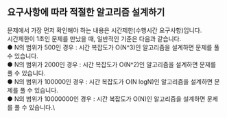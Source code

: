 ## 요구사항에 따라 적절한 알고리즘 설계하기
문제에서 가장 먼저 확인해야 하는 내용은 시간제한(수행시간 요구사항)입니다.\
시간제한이 1초인 문제를 만났을 때, 일반적인 기준은 다음과 같습니다.\
● N의 범위가 500인 경우 : 시간 복잡도가 O(N^3)인 알고리즘을 설계하면 문제를 풀 수 있습니다.\
● N의 범위가 2000인 경우 : 시간 복잡도가 O(N^2)인 알고리즘을 설계하면 문제를 풀 수 있습니다.\
● N의 범위가 100000인 경우 : 시간 복잡도가 O(N logN)인 알고리즘을 설계하면 문제를 풀 수 있습니다.\
● N의 범위가 10000000인 경우 : 시간 복잡도가 O(N)인 알고리즘을 설계하면 문제를 풀 수 있습니다.\
